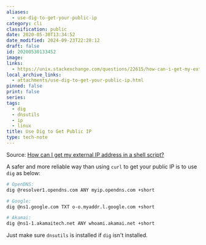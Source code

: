 ```yaml
---
aliases:
  - use-dig-to-get-your-public-ip
category: cli
classification: public
date: 2020-05-30T13:34:52
date_modified: 2024-09-23T22:28:12
draft: false
id: 20200530133452
image: 
links:
  - https://unix.stackexchange.com/questions/22615/how-can-i-get-my-external-ip-address-in-a-shell-script)
local_archive_links:
  - attachments/use-dig-to-get-your-public-ip.html
pinned: false
print: false
series: 
tags:
  - dig
  - dnsutils
  - ip
  - linux
title: Use Dig to Get Public IP
type: tech-note
---
```


Source: [How can I get my external IP address in a shell script?](https://unix.stackexchange.com/questions/22615/how-can-i-get-my-external-ip-address-in-a-shell-script)

A safer and more reliable way than using `curl` to get your public IP is to use `dig` as below:

```sh
# OpenDNS:
dig @resolver1.opendns.com ANY myip.opendns.com +short

# Google:
dig @ns1.google.com TXT o-o.myaddr.l.google.com +short

# Akamai:
dig @ns1-1.akamaitech.net ANY whoami.akamai.net +short
```

Just make sure `dnsutils` is installed if `dig` isn't installed.